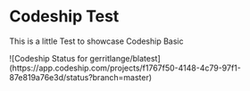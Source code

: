 <h1>Codeship Test</h1>
<p>This is a little Test to showcase Codeship Basic</p>
<p></p>
![Codeship Status for gerritlange/blatest](https://app.codeship.com/projects/f1767f50-4148-4c79-97f1-87e819a76e3d/status?branch=master)